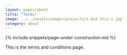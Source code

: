 ```yaml
---
layout: pages/about
title: "Terms"
image: ../../assets/images/projects/i-did-this-1.jpg
category: about
---
```

{% include snippets/page-under-construction.md %}

This is the terms and conditions page.